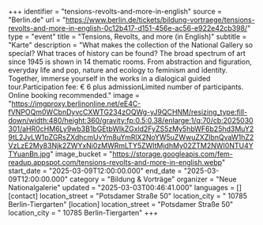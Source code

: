 +++
identifier = "tensions-revolts-and-more-in-english"
source = "Berlin.de"
url = "https://www.berlin.de/tickets/bildung-vortraege/tensions-revolts-and-more-in-english-0c12b417-d151-456e-ac56-e922e42cb398/"
type = "event"
title = "Tensions, Revolts, and more (in English)"
subtitle = "Karte"
description = "What makes the collection of the National Gallery so special? What traces of history can be found? The broad spectrum of art since 1945 is shown in 14 thematic rooms. From abstraction and figuration, everyday life and pop, nature and ecology to feminism and identity. Together, immerse yourself in the works in a dialogical guided tour.Participation fee: € 6 plus admissionLimited number of participants. Online booking recommended."
image = "https://imgproxy.berlinonline.net/eE4C-fVNPOQm0WCbnDyvcCXWTG234zOQWg-yJ9QCHNM/resizing_type:fill-down/width:480/height:360/gravity:fp:0.5:0.38/enlarge:1/q:70/cb:2025030301/aHR0cHM6Ly9wb3B1bGEtbWlkZGxld2FyZS5zMy5hbWF6b25hd3MuY29tL2JvLW1pZGRsZXdhcmUvYm8uYmRlX2NoYW5uZWwuZXZlbnQvaW1hZ2VzLzE2My83Njk2ZWYxNi0zMWRmLTY5ZWItMjdhMy02ZTM2NWI0NTU4YTYuanBn.jpg"
image_bucket = "https://storage.googleapis.com/fem-readup.appspot.com/tensions-revolts-and-more-in-english.webp"
start_date = "2025-03-09T12:00:00.000"
end_date = "2025-03-09T12:00:00.000"
category = "Bildung & Vorträge"
organizer = "Neue Nationalgalerie"
updated = "2025-03-03T00:46:41.000"
languages = []
[contact]
location_street = "Potsdamer Straße 50"
location_city = " 10785 Berlin-Tiergarten"
[location]
location_street = "Potsdamer Straße 50"
location_city = " 10785 Berlin-Tiergarten"
+++